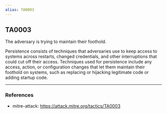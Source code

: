 ```yaml
---
alias: TA0003
---
```


## TA0003

The adversary is trying to maintain their foothold.

Persistence consists of techniques that adversaries use to keep access to systems across restarts, changed credentials, and other interruptions that could cut off their access. Techniques used for persistence include any access, action, or configuration changes that let them maintain their foothold on systems, such as replacing or hijacking legitimate code or adding startup code. 

---
### References
- mitre-attack: https://attack.mitre.org/tactics/TA0003
